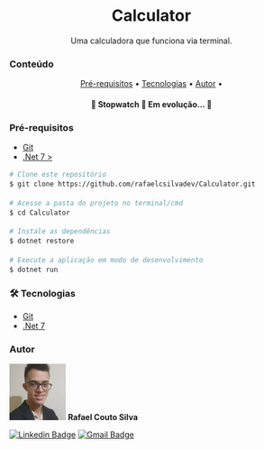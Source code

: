 <h1 align="center">Calculator</h1>
<p align="center">Uma calculadora que funciona via terminal.</p>

<h3>Conteúdo</h3>
<p align="center">
    <a href="#pre-requisitos">Pré-requisitos</a> •
    <a href="#tecnologias">Tecnologias</a> •
    <a href="#autor">Autor</a> •
</p>

<h4 align="center"> 
	🚀 Stopwatch 🚀 Em evolução...  🚀
</h4>

<h3 align="left" id="pre-requisitos">Pré-requisitos</h3>
<ul>
    <li>
        <a href="https://git-scm.com/">Git</a>
    </li>
    <li>
        <a href="https://dotnet.microsoft.com/pt-br/download">.Net 7 ></a>
    </li>
</ul>

```bash
# Clone este repositório
$ git clone https://github.com/rafaelcsilvadev/Calculator.git

# Acesse a pasta do projeto no terminal/cmd
$ cd Calculator

# Instale as dependências
$ dotnet restore

# Execute a aplicação em modo de desenvolvimento
$ dotnet run
```

<h3 align="left" id="tecnologias">🛠 Tecnologias</h3>
<ul>
    <li>
        <a href="https://git-scm.com/">Git</a>
    </li>
    <li>
        <a href="https://dotnet.microsoft.com/pt-br/download/dotnet/7.0">.Net 7</a>
    </li>
</ul>

<h3 align="left">Autor</h3>
<img src="./readme_assets/autor.jpeg" width="100px;"/>
<b>Rafael Couto Silva</b>



[![Linkedin Badge](https://img.shields.io/badge/-Rafael-blue?style=flat-square&logo=Linkedin&logoColor=white&link=https://www.linkedin.com/in/rafa-couto/)](https://www.linkedin.com/in/rafa-couto/) 
[![Gmail Badge](https://img.shields.io/badge/-rafacsilva016@gmail.com-c14438?style=flat-square&logo=Gmail&logoColor=white&link=mailto:rafacsilva016@gmail.com)](mailto:rafacsilva016@gmail.com)